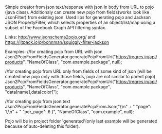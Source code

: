 Simple creator from json text/response with json in body from URL to pojo (java class). 
Additionaly can create new pojo from fields(works look like JsonFilter) from existing json.
Used libs for generating pojo and Jackson JSON PropertyFilter, which selects properties of an object/list/map using a subset of the Facebook Graph API filtering syntax. 

Links: http://www.jsonschema2pojo.org/ and https://jitpack.io/p/bohnman/squiggly-filter-jackson

Examples:
 //for creating pojo from URL with json
Json2PojoFromFieldsGenerator.generatePojoFromUri("https://reqres.in/api/products", "NameOfClass", "com.example.package", null);

//for creating pojo from URL only from fields of some kind of json (will be created new pojo only with those fields, pojo are not similar to parent pojo)
Json2PojoFromFieldsGenerator.generatePojoFromUri("https://reqres.in/api/products", "NameOfClass", "com.example.package", "data[name],data[color]");

//for creating pojo from json text
Json2PojoFromFieldsGenerator.generatePojoFromJson("{\n" +
        "    \"page\": 1,\n" +
        "    \"per_page\": 6 }", "NameOfClass", "com.example", null);
        
Pojo will be in project folder 'generated'(only last example will be generated because of auto-deleting this folder).      
